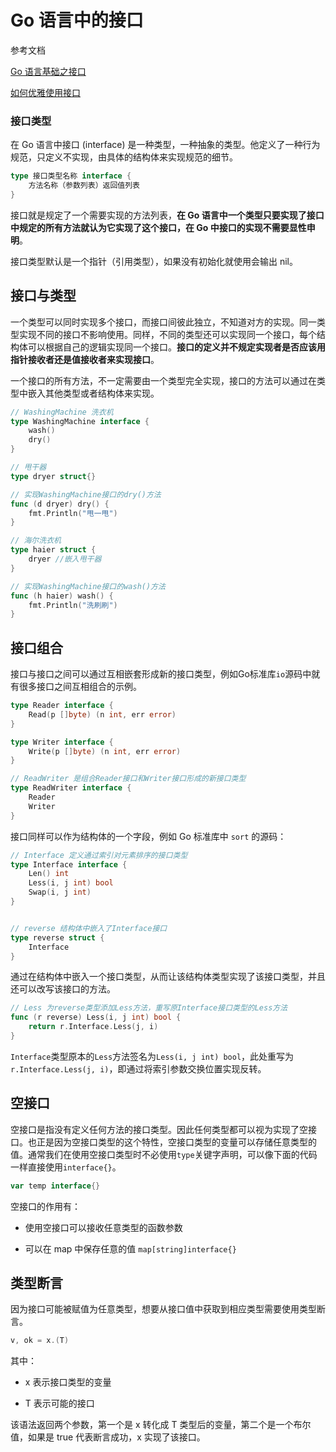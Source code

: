 # Go 语言中的接口

参考文档

[Go 语言基础之接口](https://www.liwenzhou.com/posts/Go/12-interface/#autoid-1-2-2)

[如何优雅使用接口](https://zhuanlan.zhihu.com/p/63219494)



### 接口类型

在 Go 语言中接口 (interface) 是一种类型，一种抽象的类型。他定义了一种行为规范，只定义不实现，由具体的结构体来实现规范的细节。

```go
type 接口类型名称 interface {
    方法名称（参数列表）返回值列表
}
```

接口就是规定了一个需要实现的方法列表，**在 Go 语言中一个类型只要实现了接口中规定的所有方法就认为它实现了这个接口，在 Go 中接口的实现不需要显性申明**。



接口类型默认是一个指针（引用类型），如果没有初始化就使用会输出 nil。 





## 接口与类型

一个类型可以同时实现多个接口，而接口间彼此独立，不知道对方的实现。同一类型实现不同的接口不影响使用。同样，不同的类型还可以实现同一个接口，每个结构体可以根据自己的逻辑实现同一个接口。**接口的定义并不规定实现者是否应该用指针接收者还是值接收者来实现接口**。



一个接口的所有方法，不一定需要由一个类型完全实现，接口的方法可以通过在类型中嵌入其他类型或者结构体来实现。

```go
// WashingMachine 洗衣机
type WashingMachine interface {
	wash()
	dry()
}

// 甩干器
type dryer struct{}

// 实现WashingMachine接口的dry()方法
func (d dryer) dry() {
	fmt.Println("甩一甩")
}

// 海尔洗衣机
type haier struct {
	dryer //嵌入甩干器
}

// 实现WashingMachine接口的wash()方法
func (h haier) wash() {
	fmt.Println("洗刷刷")
}
```





## 接口组合

接口与接口之间可以通过互相嵌套形成新的接口类型，例如Go标准库`io`源码中就有很多接口之间互相组合的示例。

```go
type Reader interface {
	Read(p []byte) (n int, err error)
}

type Writer interface {
	Write(p []byte) (n int, err error)
}

// ReadWriter 是组合Reader接口和Writer接口形成的新接口类型
type ReadWriter interface {
	Reader
	Writer
}
```



接口同样可以作为结构体的一个字段，例如 Go 标准库中 `sort` 的源码：

```go
// Interface 定义通过索引对元素排序的接口类型
type Interface interface {
    Len() int
    Less(i, j int) bool
    Swap(i, j int)
}


// reverse 结构体中嵌入了Interface接口
type reverse struct {
    Interface
}
```

通过在结构体中嵌入一个接口类型，从而让该结构体类型实现了该接口类型，并且还可以改写该接口的方法。

```go
// Less 为reverse类型添加Less方法，重写原Interface接口类型的Less方法
func (r reverse) Less(i, j int) bool {
    return r.Interface.Less(j, i)
}
```

`Interface`类型原本的`Less`方法签名为`Less(i, j int) bool`，此处重写为`r.Interface.Less(j, i)`，即通过将索引参数交换位置实现反转。





## 空接口

空接口是指没有定义任何方法的接口类型。因此任何类型都可以视为实现了空接口。也正是因为空接口类型的这个特性，空接口类型的变量可以存储任意类型的值。通常我们在使用空接口类型时不必使用`type`关键字声明，可以像下面的代码一样直接使用`interface{}`。

```go
var temp interface{}
```

空接口的作用有：

* 使用空接口可以接收任意类型的函数参数

* 可以在 map 中保存任意的值 `map[string]interface{}`





## 类型断言

因为接口可能被赋值为任意类型，想要从接口值中获取到相应类型需要使用类型断言。

```go
v, ok = x.(T)
```

其中：

* x 表示接口类型的变量

* T 表示可能的接口

该语法返回两个参数，第一个是 x 转化成 T 类型后的变量，第二个是一个布尔值，如果是 true 代表断言成功，x 实现了该接口。
